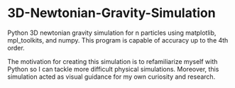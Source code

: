 # 3D-Newtonian-Gravity-Simulation

Python 3D newtonian gravity simulation for n particles using matplotlib, mpl_toolkits, and numpy. This program is capable of accuracy up to the 4th order.

The motivation for creating this simulation is to refamiliarize myself with Python so I can tackle more difficult physical simulations. Moreover, this simulation acted as visual guidance for my own curiosity and research.